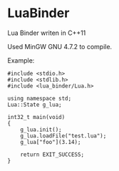 # LuaBinder
Lua Binder writen in C++11

Used MinGW GNU 4.7.2 to compile.

Example:
```
#include <stdio.h>
#include <stdlib.h>
#include <lua_binder/Lua.h>

using namespace std;
Lua::State g_lua;

int32_t main(void)
{
    g_lua.init();
    g_lua.loadFile("test.lua");
    g_lua["foo"](3.14);

    return EXIT_SUCCESS;
}
```
